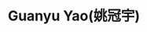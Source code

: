 ---
# Display name
title: Guanyu Yao(姚冠宇)

# Full name (for SEO)
first_name: Guanyu Yao
last_name: Yao

# Status emoji
status:
  icon: 🤠

# Is this the primary user of the site?
superuser: true

# Role/position/tagline
role: CS Ph.D Student @ UCSB

# Organizations/Affiliations to display in Biography blox
organizations:
  - name: UCSB
    url: https://www.ucsb.edu/

# Social network links
# Need to use another icon? Simply download the SVG icon to your `assets/media/icons/` folder.
profiles:
  - icon: at-symbol
    url: 'gyao@ucsb.edu'
    label: E-mail Me
  - icon: brands/github
    url: https://github.com/yaoguany
  - icon: bilibili
    url: https://space.bilibili.com/13532062


education:
  - area: PhD Computer Science
    institution: UC Santa Barbara
    date_start: 2024-09-01
    date_end: ''
    summary: |
      Supervised by [Prof Shiyu Chang](https://code-terminator.github.io/).

  - area: BEng Artificial Intelligence
    institution: Beijing Normal University
    date_start: 2020-09-01
    date_end: 2024-06-30

work:
  - position: Undergraduate Research Intern
    company_name: Hong Kong University of Science and Technology
    date_start: 2023-07-01
    date_end: 2023-12-01
    summary: |2-
      Responsibilities include:
      - Assisted with the code development and maintenance of the open-source [LMFlow](https://github.com/OptimalScale/LMFlow).
      - Advisor: Professor Tong Zhang[http://tongzhang-ml.org/]

# Skills
# Add your own SVG icons to `assets/media/icons/`
skills:
  - name: Technical Skills
    items:
      - name: Python
        description: ''
        percent: 80
        icon: devicon/python
      - name: PyTorch
        description: ''
        percent: 80
        icon: devicon/pytorch
  - name: Hobbies
    color: '#eeac02'
    color_border: '#f0bf23'
    items:
      - name: Hiking
        description: ''
        percent: 60
        icon: person-simple-walk
      - name: Cats
        description: ''
        percent: 100
        icon: cat
      - name: Photography
        description: ''
        percent: 80
        icon: camera

languages:
  - name: English
    percent: 50
  - name: Chinese
    percent: 100
---